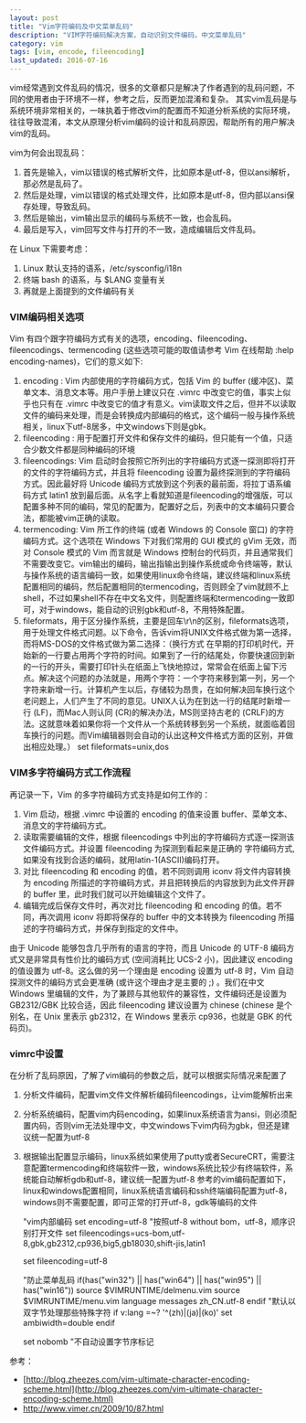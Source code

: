 ```yaml
---
layout: post
title: "Vim字符编码及中文菜单乱码"
description: "VIM字符编码解决方案，自动识别文件编码，中文菜单乱码"
category: vim
tags: [vim, encode, fileencoding]
last_updated: 2016-07-16
---
```


vim经常遇到文件乱码的情况，很多的文章都只是解决了作者遇到的乱码问题，不同的使用者由于环境不一样，参考之后，反而更加混淆和复杂。
其实vim乱码是与系统环境非常相关的，一味执着于修改vim的配置而不知道分析系统的实际环境，往往导致混淆，本文从原理分析vim编码的设计和乱码原因，帮助所有的用户解决vim的乱码。

vim为何会出现乱码：

1. 首先是输入，vim以错误的格式解析文件，比如原本是utf-8，但以ansi解析，那必然是乱码了。
2. 然后是处理，vim以错误的格式处理文件，比如原本是utf-8，但内部以ansi保存处理，导致乱码。
3. 然后是输出，vim输出显示的编码与系统不一致，也会乱码。
4. 最后是写入，vim回写文件与打开的不一致，造成编辑后文件乱码。

在 Linux 下需要考虑：

1. Linux 默认支持的语系，/etc/sysconfig/i18n
2. 终端 bash 的语系，与 $LANG 变量有关
3. 再就是上面提到的文件编码有关

### VIM编码相关选项
Vim 有四个跟字符编码方式有关的选项，encoding、fileencoding、fileencodings、termencoding (这些选项可能的取值请参考 Vim 在线帮助  :help encoding-names)，它们的意义如下:

1. encoding : Vim 内部使用的字符编码方式，包括 Vim 的 buffer (缓冲区)、菜单文本、消息文本等。用户手册上建议只在 .vimrc 中改变它的值，事实上似乎也只有在 .vimrc 中改变它的值才有意义。vim读取文件之后，但并不以读取文件的编码来处理，而是会转换成内部编码的格式，这个编码一般与操作系统相关，linux下utf-8居多，中文windows下则是gbk。
2. fileencoding : 用于配置打开文件和保存文件的编码，但只能有一个值，只适合少数文件都是同种编码的环境
3. fileencodings: Vim 启动时会按照它所列出的字符编码方式逐一探测即将打开的文件的字符编码方式，并且将 fileencoding 设置为最终探测到的字符编码方式。因此最好将 Unicode 编码方式放到这个列表的最前面，将拉丁语系编码方式 latin1 放到最后面。从名字上看就知道是fileencoding的增强版，可以配置多种不同的编码，常见的配置为，配置好之后，列表中的文本编码只要合法，都能被vim正确的读取。
4. termencoding: Vim 所工作的终端 (或者 Windows 的 Console 窗口) 的字符编码方式。这个选项在 Windows 下对我们常用的 GUI 模式的 gVim 无效，而对 Console 模式的 Vim 而言就是 Windows 控制台的代码页，并且通常我们不需要改变它。vim输出的编码，输出指输出到操作系统或命令终端等，默认与操作系统的语言编码一致，如果使用linux命令终端，建议终端和linux系统配置相同的编码，然后配置相同的termencoding，否则顾全了vim就顾不上shell，不过如果shell不存在中文名文件，则配置终端和termencoding一致即可，对于windows，能自动的识别gbk和utf-8，不用特殊配置。
5. fileformats，用于区分操作系统，主要是回车\r\n的区别，fileformats选项，用于处理文件格式问题。以下命令，告诉vim将UNIX文件格式做为第一选择，而将MS-DOS的文件格式做为第二选择：（换行方式 在早期的打印机时代，开始新的一行要占用两个字符的时间。如果到了一行的结尾处，你要快速回到新的一行的开头，需要打印针头在纸面上飞快地掠过，常常会在纸面上留下污点。解决这个问题的办法就是，用两个字符：一个字符<Return>来移到第一列，另一个字符<Line feed>来新增一行。计算机产生以后，存储较为昂贵，在如何解决回车换行这个老问题上，人们产生了不同的意见。UNIX人认为在到达一行的结尾时新增一行<Line feed> (LF)，而Mac人则认同<Return> (CR)的解决办法，MS则坚持古老的<Return><Line feed> (CRLF)的方法。这就意味着如果你将一个文件从一个系统转移到另一个系统，就面临着回车换行的问题。而Vim编辑器则会自动的认出这种文件格式方面的区别，并做出相应处理。）
	set fileformats=unix,dos

### VIM多字符编码方式工作流程
再记录一下，Vim 的多字符编码方式支持是如何工作的：

1. Vim 启动，根据 .vimrc 中设置的 encoding 的值来设置 buffer、菜单文本、消息文的字符编码方式。
2. 读取需要编辑的文件，根据 fileencodings 中列出的字符编码方式逐一探测该文件编码方式。并设置 fileencoding 为探测到看起来是正确的 字符编码方式,如果没有找到合适的编码，就用latin-1(ASCII)编码打开。
3. 对比 fileencoding 和 encoding 的值，若不同则调用 iconv 将文件内容转换为 encoding 所描述的字符编码方式，并且把转换后的内容放到为此文件开辟的 buffer 里，此时我们就可以开始编辑这个文件了。
4. 编辑完成后保存文件时，再次对比 fileencoding 和 encoding 的值。若不同，再次调用 iconv 将即将保存的 buffer 中的文本转换为 fileencoding 所描述的字符编码方式，并保存到指定的文件中。

由于 Unicode 能够包含几乎所有的语言的字符，而且 Unicode 的 UTF-8 编码方式又是非常具有性价比的编码方式 (空间消耗比 UCS-2 小)，因此建议 encoding 的值设置为 utf-8。这么做的另一个理由是 encoding 设置为 utf-8 时，Vim 自动探测文件的编码方式会更准确 (或许这个理由才是主要的 ;) 。我们在中文 Windows 里编辑的文件，为了兼顾与其他软件的兼容性，文件编码还是设置为 GB2312/GBK 比较合适，因此 fileencoding 建议设置为 chinese (chinese 是个别名，在 Unix 里表示 gb2312，在 Windows 里表示 cp936，也就是 GBK 的代码页)。

### vimrc中设置

在分析了乱码原因，了解了vim编码的参数之后，就可以根据实际情况来配置了
1. 分析文件编码，配置vim文件文件解析编码fileencodings，让vim能解析出来
2. 分析系统编码，配置vim内码encoding，如果linux系统语言为ansi，则必须配置内码，否则vim无法处理中文，中文windows下vim内码为gbk，但还是建议统一配置为utf-8
3. 根据输出配置显示编码，linux系统如果使用了putty或者SecureCRT，需要注意配置termencoding和终端软件一致，windows系统比较少有终端软件，系统能自动解析gdb和utf-8，建议统一配置为utf-8
参考的vim编码配置如下，linux和windows配置相同，linux系统语言编码和ssh终端编码配置为utf-8，windows则不需要配置，即可正常的打开utf-8，gdk等编码的文件

	"vim内部编码
	set encoding=utf-8
	"按照utf-8 without bom，utf-8，顺序识别打开文件
	set fileencodings=ucs-bom,utf-8,gbk,gb2312,cp936,big5,gb18030,shift-jis,latin1

	set fileencoding=utf-8

	"防止菜单乱码
	if(has("win32") || has("win64") || has("win95") || has("win16"))
		source $VIMRUNTIME/delmenu.vim
		source $VIMRUNTIME/menu.vim
		language messages zh_CN.utf-8
	endif
	"默认以双字节处理那些特殊字符
	if v:lang =~? '^\(zh\)\|\(ja\)\|\(ko\)'
		set ambiwidth=double
	endif

	set nobomb "不自动设置字节序标记

参考：

- [http://blog.zheezes.com/vim-ultimate-character-encoding-scheme.html](http://blog.zheezes.com/vim-ultimate-character-encoding-scheme.html)
- http://www.vimer.cn/2009/10/87.html





